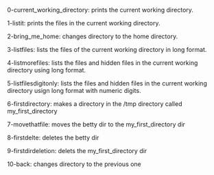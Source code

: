 0-current_working_directory: prints the current working directory.

1-listit: prints the files in the current working directory.

2-bring_me_home: changes directory to the home directory.

3-listfiles: lists the files of the current working directory in long format.

4-listmorefiles: lists the files and hidden files in the current working directory using long format.

5-listfilesdigitonly: lists the files and hidden files in the current working directory usign long format with numeric digits.

6-firstdirectory: makes a directory in the /tmp directory called my_first_directory

7-movethatfile: moves the betty dir to the my_first_directory dir

8-firstdelte: deletes the betty dir

9-firstdirdeletion: delets the my_first_directory dir

10-back: changes directory to the previous one

